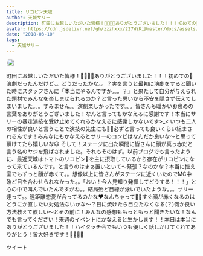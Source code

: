 ```yaml
---
title: リコピン天城
author: 天城サリー
description: 町田にお越しいただいた皆様！👼👼👼👼ありがとうございました！！！初めての🎩演劇だったんだけど。。どうだったかな。。？実を言うと最初に演劇をすると聞いた時にスタッフさんに「本当にやるんですか。。。？」と果...
avatar: https://cdn.jsdelivr.net/gh/zzzhxxx/227WiKi@master/docs/assets/photo/avatar/sally.jpg
date: "2018-03-10"
tags:
  - 天城サリー
---
```


!![](https://cdn.jsdelivr.net/gh/zzzhxxx/227WiKi-image@master/blog-image/sally-2018-03-10_1.jpg)


町田にお越しいただいた皆様！👼👼👼👼ありがとうございました！！！初めての🎩演劇だったんだけど。。どうだったかな。。？実を言うと最初に演劇をすると聞いた時にスタッフさんに「本当にやるんですか。。。？」と果たして自分が与えられた題材でみんなを楽しませられるのか？と言った思いから不安を隠さず伝えてしまいました。。。すみません。。演劇楽しかったです。。。皆さんも暖かいお褒めの言葉をありがとうございました！なんと言ってもかなえるに感謝です！本当にサリーの暴走演技を受け止めてくれるかなえるに感謝しかないです>_< いつも二人の相性が良いと言うことで演技の先生にも👩‍🏫必ずと言っても良いくらい組まされるんです！みんなにもかなえるとサリーのコンビはなんだか良いな〜と思って頂けてたら嬉しいな😃 そして！ステージに出た瞬間に皆さんに顔が真っ赤だと言う名のヤジを飛ばされました。それもそのはず。以前ブログでも言ったように、最近天城はトマトのリコピン🍅を主に摂取しているから存在がリコピンになって来ているんです。と言うのはまぁ置いといて〜緊張？なのかな？本当に控え室でもずっと顔が赤くて。。想像以上に皆さんがステージに近くいたのでMC中殆ど目を合わせられなかった。。「おい！今人見知り発揮してどうする！！！」と心の中で叫んでいたんですがね。。結局殆ど目線が泳いでいたような。。。サリー達って。。遠距離恋愛が合ってるのかな❤️なんちゃって👶🏻すぐ顔が赤くなるのはどうにか直したい対処法ないかな〜？日に焼けたら目立たなくなる(？)何か良い方法教えて欲しい〜とその前に！みんなの感想ももっともっと聞きたいな！なんでも言ってください！来週のイベントにかなえると生かします！！本日は本当にありがとうございました！！ハイタッチ会でもいつも優しく話しかけてくれてありがとう！皆大好きです！🔪🔪🔪🔪


ツイート



